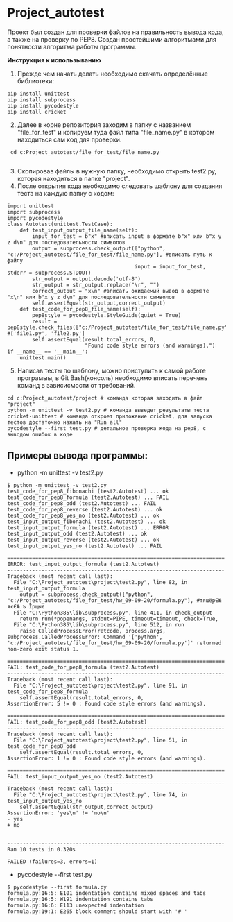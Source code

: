 # Project_autotest
Проект был создан для проверки файлов на правильность вывода кода, а также на проверку по PEP8.
Создан простейшими алгоритмами для понятности алгоритма работы программы.

**Инструкция к использыванию**
1. Прежде чем начать делать необходимо скачать определённые библиотеки:
```
pip install unittest 
pip install subprocess
pip install pycodestyle
pip install cricket

```
2. Далее в корне репозитория заходим в папку с названием "file_for_test" и копируем туда файл типа "file_name.py" в котором находиться сам код для проверки.
```
 cd c:Project_autotest/file_for_test/file_name.py
 
```
3. Скопировав файлы в нужную папку, необходимо открыть test2.py, которая находиться в папке "project".
4. После открытия кода необходимо следовать шаблону для создания теста на каждую папку с кодом:
```
import unittest
import subprocess
import pycodestyle
class Autotest(unittest.TestCase):
    def test_input_output_file_name(self):
        input_for_test = b"x" #вписать input в формате b"x" или b"x y z d\n" для последовательности символов
        output = subprocess.check_output(["python", "c:/Project_autotest/file_for_test/file_name.py"], #вписать путь к файлу
                                         input = input_for_test, stderr = subprocess.STDOUT)
        str_output = output.decode('utf-8')
        str_output = str_output.replace("\r", "")
        correct_output = "x\n" #вписать ожидаемый вывод в формате "x\n" или b"x y z d\n" для последовательности символов
        self.assertEqual(str_output,correct_output)
    def test_code_for_pep8_file_name(self):
        pep8style = pycodestyle.StyleGuide(quiet = True)
        result = pep8style.check_files(["c:/Project_autotest/file_for_test/file_name.py"])   #['file1.py', 'file2.py']
        self.assertEqual(result.total_errors, 0,
                         "Found code style errors (and warnings).")
if __name__ == '__main__':
    unittest.main()
```
5. Написав тесты по шаблону, можно приступить к самой работе програмыы, в Git Bash(консоль) необходимо вписать перечень команд в зависисмости от требований.
```
cd c:Project_autotest/project # команда которая заходить в файл "project"
python -m unittest -v test2.py # команда выведет результаты теста
cricket-unittest # команда откроет приложение cricket, для запуска тестов достаточно нажать на "Run all"
pycodestyle --first test.py # детальное проверка кода на pep8, с выводом ошибок в коде

```

## Примеры вывода программы:
- python -m unittest -v test2.py
```
$ python -m unittest -v test2.py
test_code_for_pep8_fibonachi (test2.Autotest) ... ok
test_code_for_pep8_formula (test2.Autotest) ... FAIL
test_code_for_pep8_odd (test2.Autotest) ... FAIL
test_code_for_pep8_reverse (test2.Autotest) ... ok
test_code_for_pep8_yes_no (test2.Autotest) ... ok
test_input_output_fibonachi (test2.Autotest) ... ok
test_input_output_formula (test2.Autotest) ... ERROR
test_input_output_odd (test2.Autotest) ... ok
test_input_output_reverse (test2.Autotest) ... ok
test_input_output_yes_no (test2.Autotest) ... FAIL

======================================================================
ERROR: test_input_output_formula (test2.Autotest)
----------------------------------------------------------------------
Traceback (most recent call last):
  File "C:\Project_autotest\project\test2.py", line 82, in test_input_output_formula
    output = subprocess.check_output(["python", "c:/Project_autotest/file_for_test/hw_09-09-20/formula.py"], #тяшёрЄ№ яєЄ№ ъ Їрщыє
  File "C:\Python385\lib\subprocess.py", line 411, in check_output
    return run(*popenargs, stdout=PIPE, timeout=timeout, check=True,
  File "C:\Python385\lib\subprocess.py", line 512, in run
    raise CalledProcessError(retcode, process.args,
subprocess.CalledProcessError: Command '['python', 'c:/Project_autotest/file_for_test/hw_09-09-20/formula.py']' returned non-zero exit status 1.

======================================================================
FAIL: test_code_for_pep8_formula (test2.Autotest)
----------------------------------------------------------------------
Traceback (most recent call last):
  File "C:\Project_autotest\project\test2.py", line 91, in test_code_for_pep8_formula
    self.assertEqual(result.total_errors, 0,
AssertionError: 5 != 0 : Found code style errors (and warnings).

======================================================================
FAIL: test_code_for_pep8_odd (test2.Autotest)
----------------------------------------------------------------------
Traceback (most recent call last):
  File "C:\Project_autotest\project\test2.py", line 51, in test_code_for_pep8_odd
    self.assertEqual(result.total_errors, 0,
AssertionError: 1 != 0 : Found code style errors (and warnings).

======================================================================
FAIL: test_input_output_yes_no (test2.Autotest)
----------------------------------------------------------------------
Traceback (most recent call last):
  File "C:\Project_autotest\project\test2.py", line 74, in test_input_output_yes_no
    self.assertEqual(str_output,correct_output)
AssertionError: 'yes\n' != 'no\n'
- yes
+ no


----------------------------------------------------------------------
Ran 10 tests in 0.320s

FAILED (failures=3, errors=1)

```
- pycodestyle --first test.py
```
$ pycodestyle --first formula.py
formula.py:16:5: E101 indentation contains mixed spaces and tabs
formula.py:16:5: W191 indentation contains tabs
formula.py:16:6: E113 unexpected indentation
formula.py:19:1: E265 block comment should start with '# '

```

